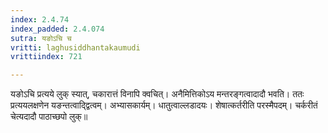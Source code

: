```yaml
---
index: 2.4.74
index_padded: 2.4.074
sutra: यङोऽचि च
vritti: laghusiddhantakaumudi
vrittiindex: 721

---
```

यङोऽचि प्रत्यये लुक् स्यात्, चकारात्तं विनापि क्वचित्। अनैमित्तिकोऽय मन्तरङ्गत्वादादौ भवति। ततः प्रत्ययलक्षणेन यङन्तत्वाद्द्वित्वम्। अभ्यासकार्यम्। धातुत्वाल्लडादयः। शेषात्कर्तरीति परस्मैपदम्। चर्करीतं चेत्यदादौ पाठाच्छपो लुक्॥